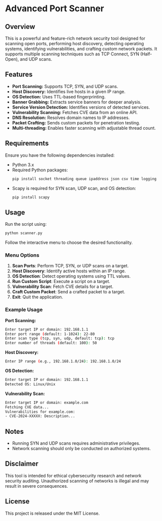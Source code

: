# Advanced Port Scanner

## Overview
This is a powerful and feature-rich network security tool designed for scanning open ports, performing host discovery, detecting operating systems, identifying vulnerabilities, and crafting custom network packets. It supports multiple scanning techniques such as TCP Connect, SYN (Half-Open), and UDP scans.

## Features
- **Port Scanning:** Supports TCP, SYN, and UDP scans.
- **Host Discovery:** Identifies live hosts in a given IP range.
- **OS Detection:** Uses TTL-based fingerprinting.
- **Banner Grabbing:** Extracts service banners for deeper analysis.
- **Service Version Detection:** Identifies versions of detected services.
- **Vulnerability Scanning:** Fetches CVE data from an online API.
- **DNS Resolution:** Resolves domain names to IP addresses.
- **Packet Crafting:** Sends custom packets for penetration testing.
- **Multi-threading:** Enables faster scanning with adjustable thread count.

## Requirements
Ensure you have the following dependencies installed:
- Python 3.x
- Required Python packages:
  ```bash
  pip install socket threading queue ipaddress json csv time logging dns.resolver readline requests scapy
  ```
- Scapy is required for SYN scan, UDP scan, and OS detection:
  ```bash
  pip install scapy
  ```

## Usage
Run the script using:
```bash
python scanner.py
```
Follow the interactive menu to choose the desired functionality.

### Menu Options
1. **Scan Ports**: Perform TCP, SYN, or UDP scans on a target.
2. **Host Discovery**: Identify active hosts within an IP range.
3. **OS Detection**: Detect operating systems using TTL values.
4. **Run Custom Script**: Execute a script on a target.
5. **Vulnerability Scan**: Fetch CVE details for a target.
6. **Craft Custom Packet**: Send a crafted packet to a target.
7. **Exit**: Quit the application.

### Example Usage
**Port Scanning:**
```bash
Enter target IP or domain: 192.168.1.1
Enter port range (default: 1-1024): 22-80
Enter scan type (tcp, syn, udp, default: tcp): tcp
Enter number of threads (default: 100): 50
```

**Host Discovery:**
```bash
Enter IP range (e.g., 192.168.1.0/24): 192.168.1.0/24
```

**OS Detection:**
```bash
Enter target IP or domain: 192.168.1.1
Detected OS: Linux/Unix
```

**Vulnerability Scan:**
```bash
Enter target IP or domain: example.com
Fetching CVE data...
Vulnerabilities for example.com:
- CVE-2024-XXXXX: Description...
```

## Notes
- Running SYN and UDP scans requires administrative privileges.
- Network scanning should only be conducted on authorized systems.

## Disclaimer
This tool is intended for ethical cybersecurity research and network security auditing. Unauthorized scanning of networks is illegal and may result in severe consequences.

## License
This project is released under the MIT License.


